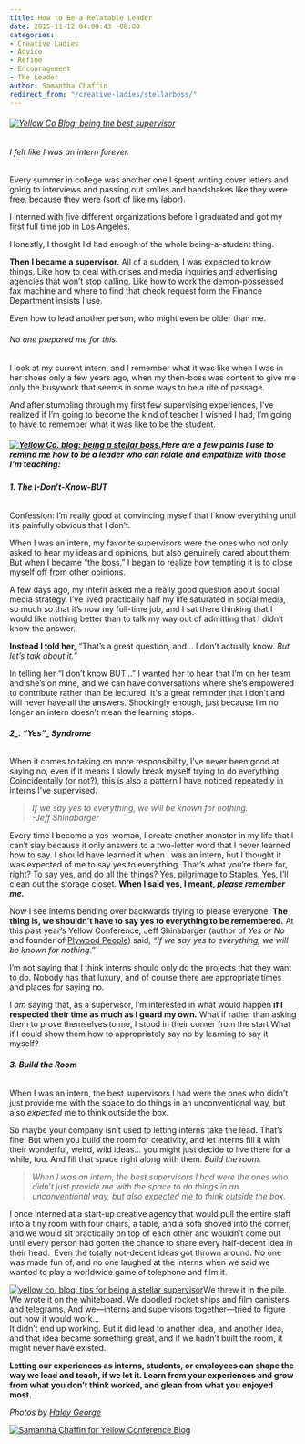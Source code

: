 ```yaml
---
title: How to Be a Relatable Leader
date: 2015-11-12 04:00:43 -08:00
categories:
- Creative Ladies
- Advice
- Refine
- Encouragement
- The Leader
author: Samantha Chaffin
redirect_from: "/creative-ladies/stellarboss/"
---
```


###### [![Yellow Co Blog: being the best supervisor](https://yellow-blog-images.imgix.net/2015/10/214-800x598.jpg)](https://yellow-blog-images.imgix.net/2015/10/214-800x598.jpg)

###### I felt like I was an intern forever.

Every summer in college was another one I spent writing cover letters and going to interviews and passing out smiles and handshakes like they were free, because they were (sort of like my labor).

I interned with five different organizations before I graduated and got my first full time job in Los Angeles.

Honestly, I thought I’d had enough of the whole being-a-student thing.

**Then I became a supervisor.** All of a sudden, I was expected to know things. Like how to deal with crises and media inquiries and advertising agencies that won’t stop calling. Like how to work the demon-possessed fax machine and where to find that check request form the Finance Department insists I use.

Even how to lead another person, who might even be older than me.

###### _No one prepared me for this._

I look at my current intern, and I remember what it was like when I was in her shoes only a few years ago, when my then-boss was content to give me only the busywork that seems in some ways to be a rite of passage.

And after stumbling through my first few supervising experiences, I’ve realized if I’m going to become the kind of teacher I wished I had, I’m going to have to remember what it was like to be the student.

##### [![Yellow Co. blog: being a stellar boss. ](https://yellow-blog-images.imgix.net/2015/10/36-800x533.jpg)](https://yellow-blog-images.imgix.net/2015/10/36-800x533.jpg)Here are a few points I use to remind me how to be a leader who can relate and empathize with those I’m teaching:

###### **1\. The _I-Don’t-Know-BUT_**

Confession: I’m really good at convincing myself that I know everything until it’s painfully obvious that I don’t.

When I was an intern, my favorite supervisors were the ones who not only asked to hear my ideas and opinions, but also genuinely cared about them. But when I became “the boss,” I began to realize how tempting it is to close myself off from other opinions.

A few days ago, my intern asked me a really good question about social media strategy. I’ve lived practically half my life saturated in social media, so much so that it’s now my full-time job, and I sat there thinking that I would like nothing better than to talk my way out of admitting that I didn’t know the answer.

**Instead I told her,** “That’s a great question, and... I don’t actually know. _But let’s talk about it.”_

In telling her “I don’t know BUT...” I wanted her to hear that I’m on her team and she’s on mine, and we can have conversations where she’s empowered to contribute rather than be lectured. It's a great reminder that I don’t and will never have all the answers. Shockingly enough, just because I’m no longer an intern doesn’t mean the learning stops.

###### **2_. “Yes”_ Syndrome**

When it comes to taking on more responsibility, I’ve never been good at saying no, even if it means I slowly break myself trying to do everything. Coincidentally (or not?), this is also a pattern I have noticed repeatedly in interns I’ve supervised.

> _If we say yes to everything, we will be known for nothing.  
> -Jeff Shinabarger_

Every time I become a yes-woman, I create another monster in my life that I can’t slay because it only answers to a two-letter word that I never learned how to say. I should have learned it when I was an intern, but I thought it was expected of me to say yes to everything. That’s what you’re there for, right? To say yes, and do all the things? Yes, pilgrimage to Staples. Yes, I’ll clean out the storage closet. **When I said yes, I meant, _please remember me._**

Now I see interns bending over backwards trying to please everyone. **The thing is, we shouldn’t have to say yes to everything to be remembered.** At this past year’s Yellow Conference, Jeff Shinabarger (author of _Yes or No_ and founder of [Plywood People](http://www.plywoodpeople.com)) said, _“If we say yes to everything, we will be known for nothing.”_

I’m not saying that I think interns should only do the projects that they want to do. Nobody has that luxury, and of course there are appropriate times and places for saying no.

I _am_ saying that, as a supervisor, I’m interested in what would happen **if I respected their time as much as I guard my own.** What if rather than asking them to prove themselves to me, I stood in their corner from the start What if I could show them how to appropriately say no by learning to say it myself?

###### **3\. Build the Room**

When I was an intern, the best supervisors I had were the ones who didn’t just provide me with the space to do things in an unconventional way, but also _expected_ me to think outside the box.

So maybe your company isn’t used to letting interns take the lead. That’s fine. But when you build the room for creativity, and let interns fill it with their wonderful, weird, wild ideas... you might just decide to live there for a while, too. And fill that space right along with them. _Build the room._

> _When I was an intern, the best supervisors I had were the ones who didn’t just provide me with the space to do things in an unconventional way, but also expected me to think outside the box._

I once interned at a start-up creative agency that would pull the entire staff into a tiny room with four chairs, a table, and a sofa shoved into the corner, and we would sit practically on top of each other and wouldn’t come out until every person had gotten the chance to share every half-decent idea in their head.  Even the totally not-decent ideas got thrown around. No one was made fun of, and no one laughed at the interns when we said we wanted to play a worldwide game of telephone and film it.

[![yellow co. blog: tips for being a stellar supervisor](https://yellow-blog-images.imgix.net/2015/10/56-800x533.jpg)](https://yellow-blog-images.imgix.net/2015/10/56-800x533.jpg)We threw it in the pile. We wrote it on the whiteboard. We doodled rocket ships and film canisters and telegrams. And we—interns and supervisors together—tried to figure out how it would work...  
It didn’t end up working. But it did lead to another idea, and another idea, and that idea became something great, and if we hadn’t built the room, it might never have existed.

**Letting our experiences as interns, students, or employees can shape the way we lead and teach, if we let it. Learn from your experiences and grow from what you don’t think worked, and glean from what you enjoyed most.**[  
](https://yellow-blog-images.imgix.net/2015/10/214-800x598.jpg)

_Photos by [Haley George](http://www.haleygeorgephotography.com/category/uncategorized/)_

[![Samantha Chaffin for Yellow Conference Blog](https://yellow-blog-images.imgix.net/2015/09/Samantha-Chaffin.jpg)](https://herinklings.wordpress.com/)
